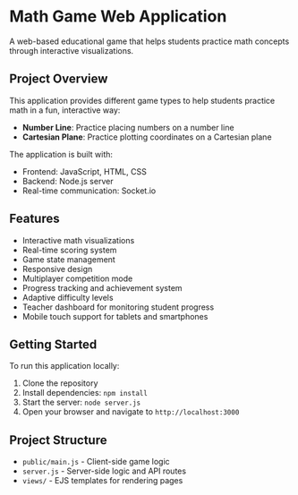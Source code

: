 # Math Game Web Application

A web-based educational game that helps students practice math concepts through interactive visualizations.

## Project Overview

This application provides different game types to help students practice math in a fun, interactive way:
- **Number Line**: Practice placing numbers on a number line
- **Cartesian Plane**: Practice plotting coordinates on a Cartesian plane

The application is built with:
- Frontend: JavaScript, HTML, CSS
- Backend: Node.js server
- Real-time communication: Socket.io

## Features

- Interactive math visualizations
- Real-time scoring system
- Game state management
- Responsive design
- Multiplayer competition mode
- Progress tracking and achievement system
- Adaptive difficulty levels
- Teacher dashboard for monitoring student progress
- Mobile touch support for tablets and smartphones

## Getting Started

To run this application locally:
1. Clone the repository
2. Install dependencies: `npm install`
3. Start the server: `node server.js`
4. Open your browser and navigate to `http://localhost:3000`

## Project Structure

- `public/main.js` - Client-side game logic
- `server.js` - Server-side logic and API routes
- `views/` - EJS templates for rendering pages
